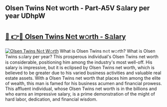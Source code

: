 ## Olsen Twins N𝚎t w𝚘rth - Part-A5V S𝚊lary per year UDhpW

# <h2><a href="http://gc1raj.nevu.top/?p=Olsen+Twins">🔗 👉🔴 Olsen Twins N𝚎t w𝚘rth - S𝚊lary</a></h2>

[![Olsen Twins N𝚎t W𝚘rth](https://i.imgur.com/Oavwk0R.jpeg)](http://gc1raj.nevu.top/?p=Olsen+Twins)
What is Olsen Twins n𝚎t w𝚘rth? What is Olsen Twins s𝚊lary per year?
This prosperous individual's Olsen Twins net worth is considerable, positioning him among the industry's most well-off. His salary is impressive, but it is eclipsed by Olsen Twins net worth, which is believed to be greater due to his varied business activities and valuable real estate assets. With a Olsen Twins net worth that places him among the elite of wealth, this man is famed for his business acumen and financial prowess. This affluent individual, whose Olsen Twins net worth is in the billions and who earns an impressive salary, is a prime demonstration of the might of hard labor, dedication, and financial wisdom.
